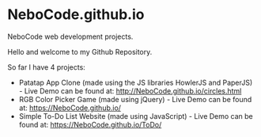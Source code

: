 # NeboCode.github.io
NeboCode web development projects.

Hello and welcome to my Github Repository.

So far I have 4 projects:
- Patatap App Clone (made using the JS libraries HowlerJS and PaperJS) - Live Demo can be found at: http://NeboCode.github.io/circles.html
- RGB Color Picker Game (made using jQuery) - Live Demo can be found at: https://NeboCode.github.io/
- Simple To-Do List Website (made using JavaScript) - Live Demo can be found at: https://NeboCode.github.io/ToDo/

